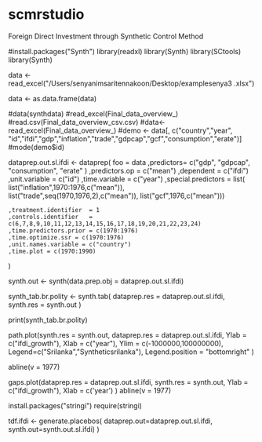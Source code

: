 # scmrstudio
Foreign Direct Investment through Synthetic Control Method 

#install.packages("Synth")
library(readxl)
library(Synth)
library(SCtools)
library(Synth)


data <- read_excel("/Users/senyanimsaritennakoon/Desktop/examplesenya3 .xlsx")

data <- as.data.frame(data)

#data(synthdata)
#read_excel(Final_data_overview_)
#read.csv(Final_data_overview_csv.csv)
#data<-read_excel(Final_data_overview_) 
#demo <- data[, c("country","year", "id","ifdi","gdp","inflation","trade","gdpcap","gcf","consumption","erate")]
#mode(demo$id)

dataprep.out.sl.ifdi <-
  dataprep(
    foo = data
    ,predictors= c("gdp",
                   "gdpcap",
                   "consumption",
                   "erate"
    )
    ,predictors.op = c("mean")
    ,dependent     = c("ifdi")
    ,unit.variable = c("id")
    ,time.variable = c("year")
    ,special.predictors = list(
      list("inflation",1970:1976,c("mean")),
      list("trade",seq(1970,1976,2),c("mean")),
      list("gcf",1976,c("mean")))
    
    ,treatment.identifier  = 1
    ,controls.identifier   = c(6,7,8,9,10,11,12,13,14,15,16,17,18,19,20,21,22,23,24)
    ,time.predictors.prior = c(1970:1976)
    ,time.optimize.ssr = c(1970:1976)
    ,unit.names.variable = c("country")
    ,time.plot = c(1970:1990)
  )


synth.out <- synth(data.prep.obj = dataprep.out.sl.ifdi)

synth_tab.br.polity  <- synth.tab(
  dataprep.res = dataprep.out.sl.ifdi,
  synth.res = synth.out
) 

print(synth_tab.br.polity)

path.plot(synth.res = synth.out,
          dataprep.res = dataprep.out.sl.ifdi,
          Ylab = c("ifdi_growth"),
          Xlab = c("year"),
          Ylim = c(-1000000,100000000), Legend=c("Srilanka","Syntheticsrilanka"),
          Legend.position = "bottomright"
)

abline(v = 1977)

gaps.plot(dataprep.res = dataprep.out.sl.ifdi,
          synth.res = synth.out,
          Ylab = c("ifdi_growth"),
          Xlab = c('year')
)
abline(v = 1977)

install.packages("stringi")
require(stringi)

tdf.ifdi <- generate.placebos(
  dataprep.out=dataprep.out.sl.ifdi,
  synth.out=synth.out.sl.ifdi)
)
